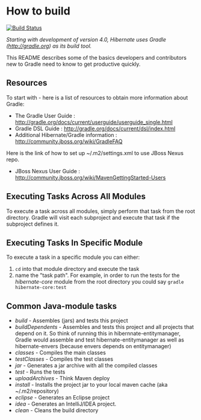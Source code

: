 How to build
============
[![Build Status](https://secure.travis-ci.org/stliu/hibernate-orm.png?branch=master)](http://travis-ci.org/stliu/hibernate-orm)

*Starting with development of version 4.0, Hibernate uses Gradle (http://gradle.org) as its build tool.*

This README describes some of the basics developers and contributors new to Gradle need to know to get productive quickly.

Resources
---------

To start with - here is a list of resources to obtain more information about Gradle:

* The Gradle User Guide : http://gradle.org/docs/current/userguide/userguide_single.html
* Gradle DSL Guide : http://gradle.org/docs/current/dsl/index.html
* Additional Hibernate/Gradle information : http://community.jboss.org/wiki/GradleFAQ

Here is the link of how to set up ~/.m2/settings.xml to use JBoss Nexus repo.

* JBoss Nexus User Guide : http://community.jboss.org/wiki/MavenGettingStarted-Users

Executing Tasks Across All Modules
----------------------------------

To execute a task across all modules, simply perform that task from the root directory.  Gradle will visit each
subproject and execute that task if the subproject defines it.

Executing Tasks In Specific Module
----------------------------------

To execute a task in a specific module you can either:
1. `cd` into that module directory and execute the task
2. name the "task path".  For example, in order to run the tests for the _hibernate-core_ module from the root directory you could say `gradle hibernate-core:test`

Common Java-module tasks
------------------------

* _build_ - Assembles (jars) and tests this project
* _buildDependents_ - Assembles and tests this project and all projects that depend on it.  So think of running this in hibernnate-entitymanager, Gradle would assemble and test hibernate-entitymanager as well as hibernate-envers (because envers depends on entitymanager)
* _classes_ - Compiles the main classes
* _testClasses_ - Compiles the test classes
* _jar_ - Generates a jar archive with all the compiled classes
* _test_ - Runs the tests
* _uploadArchives_ - Think Maven deploy
* _install_ - Installs the project jar to your local maven cache (aka ~/.m2/repository)
* _eclipse_ - Generates an Eclipse project
* _idea_ - Generates an IntelliJ/IDEA project.
* _clean_ - Cleans the build directory